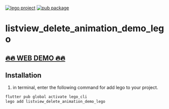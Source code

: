 [![lego project](https://img.shields.io/badge/powered%20by-lego-blue?logo=github)](https://github.com/melodysdreamj/lego)
[![pub package](https://img.shields.io/pub/v/listview_delete_animation_demo_lego.svg)](https://pub.dartlang.org/packages/listview_delete_animation_demo_lego)

# listview_delete_animation_demo_lego
## [**🔥🔥 WEB DEMO 🔥🔥**](https://widgetbook.junestory.com/)

##  Installation
1. in terminal, enter the following command for add lego to your project.
```bash
flutter pub global activate lego_cli
lego add listview_delete_animation_demo_lego
```
